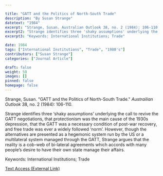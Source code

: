 ```yaml
---

title: "GATT and the Politics of North-South Trade"
description: "By Susan Strange"
datetext: "1984"
excerpt: "Strange, Susan. Australian Outlook 38, no. 2 (1984): 106-110."
excerpt2: "Strange identifies three 'shaky assumptions' underlying the call to revive the GATT negotiations, that protectionism was the main cause of the 1930s depression, that the GATT was a necessary condition of post-war recovery, and free trade was ever a widely followed 'norm'. However, though the alternatives are presented as a hegemonic system run by the US or a multilateral system managed through the GATT, Strange argues that the reality is a cob-web of bi-lateral agreements which accords with many people's desire to have their own state manage their affairs."
excerpt3: "Keywords: International Institutions; Trade"

date: 1984
tags: ["International Institutions", "Trade", "1980's"]
contributors: ["Susan Strange"]
categories: ["Journal Article"]

draft: false
weight: 50
images: []
pinned: false
homepage: false
---
```

Strange, Susan. "GATT and the Politics of North-South Trade." *Austrailian Outlook* 38, no. 2 (1984): 106-110.

Strange identifies three ‘shaky assumptions’ underlying the call to revive the GATT negotiations, that protectionism was the main cause of the 1930s depression, that the GATT was a necessary condition of post-war recovery, and free trade was ever a widely followed ‘norm’. However, though the alternatives are presented as a hegemonic system run by the US or a multilateral system managed through the GATT, Strange argues that the reality is a cob-web of bi-lateral agreements which accords with many people’s desire to have their own state manage their affairs.

Keywords: International Institutions; Trade

[Text Access (External Link)](https://doi.org/10.1080/10357718408444844)
